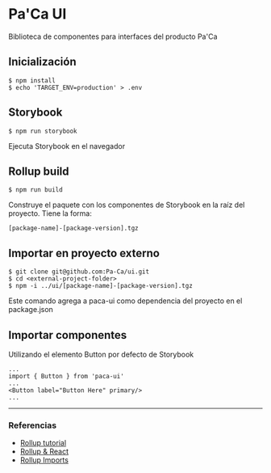 # Pa'Ca UI
Biblioteca de componentes para interfaces del producto Pa'Ca

## Inicialización
```
$ npm install
$ echo 'TARGET_ENV=production' > .env
```

## Storybook
```
$ npm run storybook
```

Ejecuta Storybook en el navegador

## Rollup build
```
$ npm run build
```

Construye el paquete con los componentes de Storybook en la raíz del proyecto. 
Tiene la forma:

`[package-name]-[package-version].tgz`

## Importar en proyecto externo
```
$ git clone git@github.com:Pa-Ca/ui.git
$ cd <external-project-folder>
$ npm -i ../ui/[package-name]-[package-version].tgz
```

Este comando agrega a paca-ui como dependencia del proyecto en el package.json

## Importar componentes
Utilizando el elemento Button por defecto de Storybook
```
...
import { Button } from 'paca-ui'
...
<Button label="Button Here" primary/>
...
```

***

### Referencias

* [Rollup tutorial](https://kaizenpanda.com/posts/2021-02-18-rollup/)
* [Rollup & React](https://stackoverflow.com/questions/59668493/how-to-create-a-privately-shared-component-library-which-can-be-used-across-mult)
* [Rollup Imports](https://stackoverflow.com/questions/53722817/using-rollup-for-a-react-component-library)
